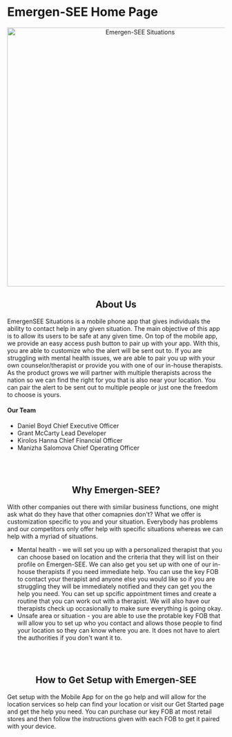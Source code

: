 <h1>Emergen-SEE Home Page</h1>

<p align="center">
<img src="https://github.com/Emergen-SEE/Emergen-SEE-Situations/blob/master/EmergenSEE%20Situations%20(Version%202).png"
alt="Emergen-SEE Situations"
width="600" /></p>

<h2 align="center">About Us</h2>
<p>EmergenSEE Situations is a mobile phone app that gives individuals the ability to contact help in any given situation. The main objective of this app is to allow its users to be safe at any given time. On top of the mobile app, we provide an easy access push button to pair up with your app. With this, you are able to customize who the alert will be sent out to. If you are struggling with mental health issues, we are able to pair you up with your own counselor/therapist or provide you with one of our in-house therapists. As the product grows we will partner with multiple therapists across the nation so we can find the right for you that is also near your location. You can pair the alert to be sent out to multiple people or just one the freedom to choose is yours.</p>

<h4>Our Team</h4>
<ul>
  <li>Daniel Boyd Chief Executive Officer</li>
  <li>Grant McCarty Lead Developer</li>
  <li>Kirolos Hanna Chief Financial Officer</li>
  <li>Manizha Salomova Chief Operating Officer</li>
</ul>

<br><br>
<h2 align="center">Why Emergen-SEE?</h2>
<p>With other companies out there with similar business functions, one might ask what do they have that other comapnies don't? What we offer is customization specific to you and your situation. Everybody has problems and our competitors only offer help with specific situations whereas we can help with a myriad of situations.</p> 
  <ul>
    <li>Mental health - we will set you up with a personalized therapist that you can choose based on location and the criteria that          they will list on their profile on Emergen-SEE. We can also get you set up with one of our in-house therapists if you need              immediate help. You can use the key FOB to contact your therapist and anyone else you would like so if you are struggling they 
     will be immediately notified and they can get you the help you need. You can set up spcific appointment times and create a routine      that you can work out with a therapist. We will also have our therapists check up occasionally to make sure everything is                going okay.</li> 
    <li>Unsafe area or situation - you are able to use the protable key FOB that will allow you to set up who you contact and                allows those people to find your location so they can know where you are. It does not have to alert the authorities if you don't        want it to.</li> 
  </ul>

<br><br>
<h2 align="center">How to Get Setup with Emergen-SEE</h2>
<p>Get setup with the Mobile App for on the go help and will allow for the location services so help can find your location or visit our Get Started page and get the help you need. You can purchase our key FOB at most retail stores and then follow the instructions given with each FOB to get it paired with your device.</p>
